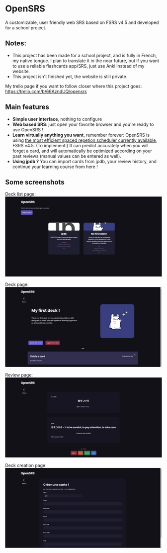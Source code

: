 # OpenSRS
A customizable, user friendly web SRS based on FSRS v4.5 and developed for a school project.
      
## Notes: 
- This project has been made for a school project, and is fully in French, my native tongue. I plan to translate it in the near future, but if you want to use a reliable flashcards app/SRS, just use Anki instead of my website.
- This project isn't finished yet, the website is still private.

My trello page if you want to follow closer where this project goes: https://trello.com/b/66AzndUQ/opensrs

## Main features
- **Simple user interface**, nothing to configure
- **Web based SRS**: just open your favorite browser and you're ready to use OpenSRS !
- **Learn virtually anything you want**, remember forever: OpenSRS is using [the most efficient spaced repetion scheduler currently available](https://github.com/open-spaced-repetition/srs-benchmark), FSRS v4.5.
  (To implement:) It can predict accurately when you will forget a card, and will automatically be optimized according on your past reviews (manual values can be entered as well).
- **Using jpdb ?** You can import cards from jpdb, your review history, and continue your learning course from here !

## Some screenshots

Deck list page:
![Deck list page](https://github.com/Shewiiii/OpenSRS/blob/89a01e610ce959f78525da05fdfca43e4b95c8da/website/static/img/screenshots/deck_list.jpg)

Deck page:
![Deck page](https://github.com/Shewiiii/OpenSRS/blob/89a01e610ce959f78525da05fdfca43e4b95c8da/website/static/img/screenshots/deck_page.jpg)

Review page:
![Review page](https://github.com/Shewiiii/OpenSRS/blob/89a01e610ce959f78525da05fdfca43e4b95c8da/website/static/img/screenshots/review_page.jpg)

Deck creation page:
![Deck creation page](https://github.com/Shewiiii/OpenSRS/blob/89a01e610ce959f78525da05fdfca43e4b95c8da/website/static/img/screenshots/create_card.jpg)

